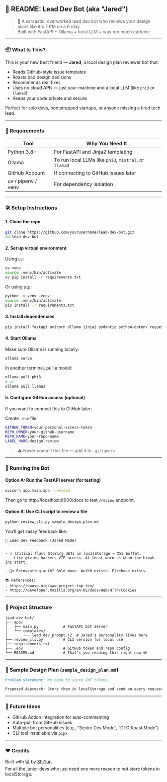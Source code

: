 ## 🧾 README: Lead Dev Bot (aka "Jared")

> 🤖 A sarcastic, overworked lead dev bot who reviews your design plans like it's 7 PM on a Friday  
> Built with FastAPI + Ollama + local LLM + way too much caffeine

---

### 📦 What Is This?

This is your new best friend — **Jared**, a local design plan reviewer bot that:
- Reads GitHub-style issue templates
- Roasts bad design decisions
- Recommends real fixes
- Uses no cloud APIs — just your machine and a local LLM (like `phi3` or `llama3`)
- Keeps your code private and secure

Perfect for solo devs, bootstrapped startups, or anyone missing a tired tech lead.

---

### 🔧 Requirements

| Tool | Why You Need It |
|------|-----------------|
| Python 3.8+ | For FastAPI and Jinja2 templating |
| Ollama | To run local LLMs like `phi3`, `mistral`, or `llama3` |
| GitHub Account | If connecting to GitHub issues later |
| uv / pipenv / venv | For dependency isolation |

---

### 🛠️ Setup Instructions

#### 1. Clone the repo

```bash
git clone https://github.com/yourusername/lead-dev-bot.git
cd lead-dev-bot
```

#### 2. Set up virtual environment

Using `uv`:

```bash
uv venv
source .venv/bin/activate
uv pip install -r requirements.txt
```

Or using `pip`:

```bash
python -m venv .venv
source .venv/bin/activate
pip install -r requirements.txt
```

#### 3. Install dependencies

```bash
pip install fastapi uvicorn ollama jinja2 pydantic python-dotenv requests
```

#### 4. Start Ollama

Make sure Ollama is running locally:

```bash
ollama serve
```

In another terminal, pull a model:

```bash
ollama pull phi3
# or
ollama pull llama3
```

#### 5. Configure GitHub access (optional)

If you want to connect this to GitHub later:

Create `.env` file:

```bash
GITHUB_TOKEN=your-personal-access-token
REPO_OWNER=your-github-username
REPO_NAME=your-repo-name
LABEL_NAME=design-review
```

> ⚠️ Never commit this file — add it to `.gitignore`

---

### 🚀 Running the Bot

#### Option A: Run the FastAPI server (for testing)

```bash
uvicorn app.main:app --reload
```

Then go to http://localhost:8000/docs to test `/review` endpoint.

#### Option B: Use CLI script to review a file

```bash
python review_cli.py sample_design_plan.md
```

You’ll get sassy feedback like:

```
🤖 Lead Dev Feedback (Jared Mode)
-------------------------------

- 🔥 Critical flaw: Storing JWTs in localStorage = XSS buffet.
  - Like giving hackers VIP access. At least warn us when the break-ins start.

- 🤦‍♂️ Reinventing auth? Bold move. Auth0 exists. Firebase exists.

📚 References:
- https://owasp.org/www-project-top-ten/
- https://developer.mozilla.org/en-US/docs/Web/HTTP/Cookies
```

---

### 📁 Project Structure

```
lead-dev-bot/
├── app/
│   ├── main.py           # FastAPI bot server
│   └── templates/
│       └── lead_dev_prompt.j2  # Jared's personality lives here
├── review_cli.py         # CLI version for local use
├── requirements.txt
├── .env                  # GitHub token and repo config
└── README.md             # That's you reading this right now 😎
```

---

### 🧪 Sample Design Plan (`sample_design_plan.md`)

```markdown
Problem Statement: We need to store JWT tokens.

Proposed Approach: Store them in localStorage and send on every request.
```

---

### 🎯 Future Ideas

- GitHub Action integration for auto-commenting
- Auto-pull from GitHub issues
- Multiple bot personalities (e.g., “Senior Dev Mode”, “CTO Roast Mode”)
- CLI tool installable via `pipx`

---

### ❤️ Credits

Built with 💻 by [ShiYun](@shiyun-ho)  
For all the junior devs who just need one more reason to not store tokens in localStorage.
